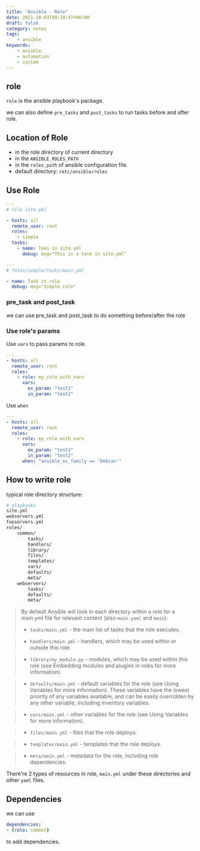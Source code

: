 ```yaml
---
title: "Ansible - Role"
date: 2021-10-03T00:10:57+08:00
draft: false
category: notes
tags:
    - ansible
keywords:
    - ansible
    - automation
    - system
---
```

## role

`role` is the ansible playbook's package.




we can also define `pre_tasks` and `post_tasks` to run tasks before and after role.

## Location of Role
- in the role directory of current directory
- in the `ANSIBLE_ROLES_PATH`
- in the `roles_path` of ansible configuration file.
- default directory: `/etc/ansible/roles`

## Use Role

```yaml
---
# file site.yml

- hosts: all
  remote_user: root
  roles:
    - simple
  tasks:
    - name: Taks in site.yml
      debug: msg="This is a task in site.yml"
```

```yaml
---
# foles/simple/tasks/main.yml

- name: Task in role
  debug: msg="Simple role"
```

### pre_task and post_task

we can use pre_task and post_task to do something before/after the role
### Use role's params

Use `vars` to pass params to role.

```yaml
---
- hosts: all
  remote_user: root
  roles:
    - role: my_role_with_vars
      vars:
        ex_param: "test1"
        in_param: "test2"
```

Use `when`
```yaml
---
- hosts: all
  remote_user: root
  roles:
    - role: my_role_with_vars
      vars:
        ex_param: "test1"
        in_param: "test2"
      when: "ansible_os_family == 'Debian'"
```

## How to write role

typical role directory structure:
```bash
# playbooks
site.yml
webservers.yml
fooservers.yml
roles/
    common/
        tasks/
        handlers/
        library/
        files/
        templates/
        vars/
        defaults/
        meta/
    webservers/
        tasks/
        defaults/
        meta/
```



> By default Ansible will look in each directory within a role for a main.yml file for relevant content (also `main.yaml` and `main`):
> - `tasks/main.yml` - the main list of tasks that the role executes.

> - `handlers/main.yml` - handlers, which may be used within or outside this role.

> - `library/my_module.py` - modules, which may be used within this role (see Embedding modules and plugins in roles for more information).

> - `defaults/main.yml` - default variables for the role (see Using Variables for more information). These variables have the lowest priority of any variables available, and can be easily overridden by any other variable, including inventory variables.

> - `vars/main.yml` - other variables for the role (see Using Variables for more information).

> - `files/main.yml` - files that the role deploys.

> - `templates/main.yml` - templates that the role deploys.

> - `meta/main.yml` - metadata for the role, including role dependencies.

There're 2 types of resources in role, `main.yml` under these directories and other `yaml` files.

## Dependencies
we can use
```yaml
dependencies:
- {role: common}
```
to add dependencies. 